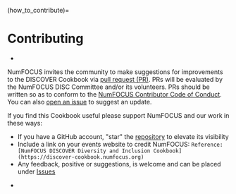 (how_to_contribute)=
# Contributing
-
NumFOCUS invites the community to make suggestions for improvements to the DISCOVER Cookbook via [pull request (PR)](https://github.com/numfocus/DISCOVER-handbook). PRs will be evaluated by the NumFOCUS DISC Committee and/or its volunteers. PRs should be written so as to conform to the [NumFOCUS Contributor Code of Conduct](https://www.numfocus.org/about/code-of-conduct/). You can also [open an issue](https://github.com/numfocus/DISCOVER-handbook/issues) to suggest an update.

If you find this Cookbook useful please support NumFOCUS and our work in these ways:  
* If you have a GitHub account, "star" the [repository](https://github.com/numfocus/DISCOVER-handbook) to elevate its visibility
* Include a link on your events website to credit NumFOCUS:  `Reference:  [NumFOCUS DISCOVER Diversity and Inclusion Cookbook](https://discover-cookbook.numfocus.org)`
* Any feedback, positive or suggestions, is welcome and can be placed under [Issues](https://github.com/numfocus/DISCOVER-handbook/issues)
-